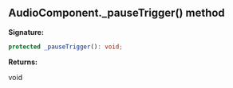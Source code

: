 
## AudioComponent.\_pauseTrigger() method

**Signature:**

```typescript
protected _pauseTrigger(): void;
```
**Returns:**

void

